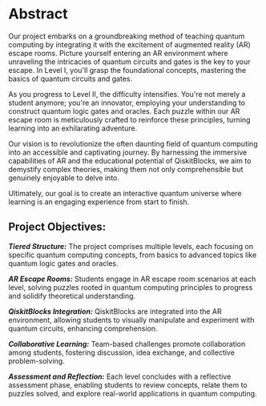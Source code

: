 # Abstract

Our project embarks on a groundbreaking method of teaching quantum computing by integrating it with the excitement of augmented reality (AR) escape rooms. Picture yourself entering an AR environment where unraveling the intricacies of quantum circuits and gates is the key to your escape. In Level I, you'll grasp the foundational concepts, mastering the basics of quantum circuits and gates.

As you progress to Level II, the difficulty intensifies. You're not merely a student anymore; you're an innovator, employing your understanding to construct quantum logic gates and oracles. Each puzzle within our AR escape room is meticulously crafted to reinforce these principles, turning learning into an exhilarating adventure.

Our vision is to revolutionize the often daunting field of quantum computing into an accessible and captivating journey. By harnessing the immersive capabilities of AR and the educational potential of QiskitBlocks, we aim to demystify complex theories, making them not only comprehensible but genuinely enjoyable to delve into.

Ultimately, our goal is to create an interactive quantum universe where learning is an engaging experience from start to finish.


## Project Objectives:

***Tiered Structure:*** The project comprises multiple levels, each focusing on specific quantum computing concepts, from basics to advanced topics like quantum logic gates and oracles.

***AR Escape Rooms:*** Students engage in AR escape room scenarios at each level, solving puzzles rooted in quantum computing principles to progress and solidify theoretical understanding.

***QiskitBlocks Integration:*** QiskitBlocks are integrated into the AR environment, allowing students to visually manipulate and experiment with quantum circuits, enhancing comprehension.

***Collaborative Learning:*** Team-based challenges promote collaboration among students, fostering discussion, idea exchange, and collective problem-solving.

***Assessment and Reflection:*** Each level concludes with a reflective assessment phase, enabling students to review concepts, relate them to puzzles solved, and explore real-world applications in quantum computing.
